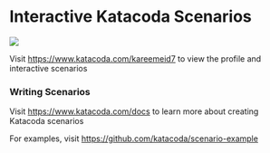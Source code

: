 # Interactive Katacoda Scenarios

[![](http://shields.katacoda.com/katacoda/kareemeid7/count.svg)](https://www.katacoda.com/kareemeid7 "Get your profile on Katacoda.com")

Visit https://www.katacoda.com/kareemeid7 to view the profile and interactive scenarios

### Writing Scenarios
Visit https://www.katacoda.com/docs to learn more about creating Katacoda scenarios

For examples, visit https://github.com/katacoda/scenario-example

